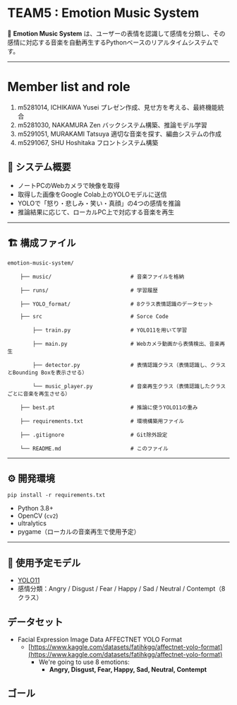 # TEAM5 : Emotion Music System

🎵 **Emotion Music System** は、ユーザーの表情を認識して感情を分類し、その感情に対応する音楽を自動再生するPythonベースのリアルタイムシステムです。

---

# Member list and role

1. m5281014, ICHIKAWA Yusei プレゼン作成、見せ方を考える、最終機能統合
2. m5281030, NAKAMURA Zen バックシステム構築、推論モデル学習
3. m5291051, MURAKAMI Tatsuya 適切な音楽を探す、編曲システムの作成
4. m5291067, SHU Hoshitaka フロントシステム構築

## 🧠 システム概要

- ノートPCのWebカメラで映像を取得
- 取得した画像をGoogle Colab上のYOLOモデルに送信
- YOLOで「怒り・悲しみ・笑い・真顔」の4つの感情を推論
- 推論結果に応じて、ローカルPC上で対応する音楽を再生

---

## 🏗️ 構成ファイル

    emotion-music-system/

        ├── music/                         # 音楽ファイルを格納

        ├── runs/                          # 学習履歴

        ├── YOLO_format/                   # 8クラス表情認識のデータセット

        ├── src                            # Sorce Code

            ├── train.py                   # YOLO11を用いて学習

            ├── main.py                    # Webカメラ動画から表情検出、音楽再生

            ├── detector.py                # 表情認識クラス（表情認識し、クラスとBounding Boxを表示させる）

            └── music_player.py            # 音楽再生クラス（表情認識したクラスごとに音楽を再生させる）

        ├── best.pt                        # 推論に使うYOLO11の重み

        ├── requirements.txt               # 環境構築用ファイル

        ├── .gitignore                     # Git除外設定

        └── README.md                      # このファイル

---

## ⚙️ 開発環境

    pip install -r requirements.txt

- Python 3.8+
- OpenCV (`cv2`)
- ultralytics
- pygame（ローカルの音楽再生で使用予定）

---

## 🚀 使用予定モデル

- [YOLO11](https://github.com/ultralytics/ultralytics)
- 感情分類：Angry / Disgust / Fear / Happy /  Sad / Neutral / Contempt（8クラス）

## データセット

* Facial Expression Image Data AFFECTNET YOLO Format
  * [https://www.kaggle.com/datasets/fatihkgg/affectnet-yolo-format](https://www.kaggle.com/datasets/fatihkgg/affectnet-yolo-format)
    * We're going to use 8 emotions:
      * **Angry, Disgust, Fear, Happy,  Sad, Neutral, Contempt**

## ゴール
